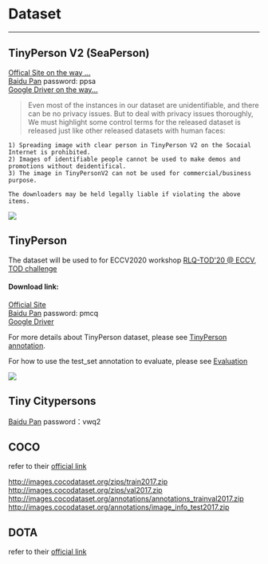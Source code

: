 # Dataset

---------

## TinyPerson V2 (SeaPerson)
[Offical Site on the way ...](http://vision.ucas.ac.cn/sources) <br/>
[Baidu Pan](https://pan.baidu.com/s/1xaWLplWRT5dilwOPt8ljqg) password: ppsa<br/>
[Google Driver on the way...](https://drive.google.com/drive/folders/1K_vFUSxoiEjKXbjQ5LsxbUBRKb_vgXId?usp=sharing)

> Even most of the instances in our dataset are unidentifiable, and there can be no privacy issues.
But to deal with privacy issues thoroughly, We must highlight some control terms for the released dataset is released 
just like other released datasets with human faces:
```
1) Spreading image with clear person in TinyPerson V2 on the Socaial Internet is prohibited.
2) Images of identifiable people cannot be used to make demos and promotions without deidentifical.
3) The image in TinyPersonV2 can not be used for commercial/business purpose.

The downloaders may be held legally liable if violating the above items.  
```

![](../figure/CPR/vis_tiny2_01.jpg)

## TinyPerson

The dataset will be used to for ECCV2020 workshop [RLQ-TOD'20 @ ECCV](https://rlq-tod.github.io/challenge1.html), [TOD challenge](https://competitions.codalab.org/competitions/24551)

#### Download link:
[Official Site](http://vision.ucas.ac.cn/sources) <br/>
[Baidu Pan](https://pan.baidu.com/s/1kkugS6y2vT4IrmEV_2wtmQ)   password: pmcq<br/>
[Google Driver](https://drive.google.com/open?id=1KrH9uEC9q4RdKJz-k34Q6v5hRewU5HOw) <br/>

For more details about TinyPerson dataset, please see [TinyPerson annotation](./TinyPerson_annotation.md).

For how to use the test_set annotation to evaluate, please see [Evaluation](https://github.com/ucas-vg/PointTinyBenchmark/blob/TinyBenchmark/tiny_benchmark/README.md#evaluation-)

![](../figure/annotation_rule.jpg)

## Tiny Citypersons
[Baidu Pan](https://pan.baidu.com/s/1CvEUuLKK6AFHpEZAjkS6fg) password：vwq2<br/>


## COCO
refer to their [official link](http://images.cocodataset.org)

http://images.cocodataset.org/zips/train2017.zip
http://images.cocodataset.org/zips/val2017.zip
http://images.cocodataset.org/annotations/annotations_trainval2017.zip
http://images.cocodataset.org/annotations/image_info_test2017.zip

## DOTA
refer to their [official link](https://captain-whu.github.io/DOTA/index.html)
